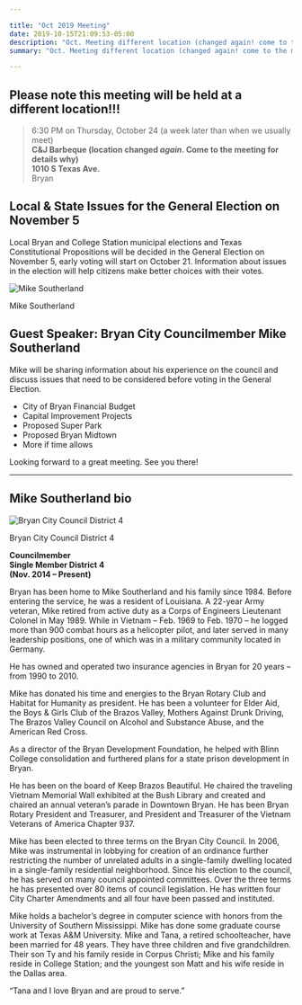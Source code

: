 ```yaml
---

title: "Oct 2019 Meeting"
date: 2019-10-15T21:09:53-05:00 
description: "Oct. Meeting different location (changed again! come to the meeting for details why), different week! Join Mike Southerland to discuss local issues, Thu., Oct. 24 at C&amp;J Barbeque - Bryan - 1010 S Texas Ave."
summary: "Oct. Meeting different location (changed again! come to the meeting for details why), different week! Join Mike Southerland to discuss local issues, Thu., Oct. 24 at C&amp;J Barbeque - Bryan - 1010 S Texas Ave."

---
```


## Please note this meeting will be held at a different location!!!

> 6:30 PM on Thursday, October 24 (a week later than when we usually meet)  
> **C&amp;J Barbeque (location changed *again*. Come to the meeting for details why)  
> 1010 S Texas Ave.**   
> Bryan    

## Local & State Issues for the General Election on November 5

Local Bryan and College Station municipal elections and Texas Constitutional Propositions will be decided in the General Election on November 5, early voting will start on October 21. Information about issues in the election will help citizens make better choices with their votes.  


<div class="align-right">
<img src="/img/mike-southerland.png" alt="Mike Southerland">  
<p>Mike Southerland</p>
</div>

## Guest Speaker: Bryan City Councilmember Mike Southerland

Mike will be sharing information about his experience on the council and discuss issues that need to be considered before voting in the General Election.  

- City of Bryan Financial Budget
- Capital Improvement Projects
- Proposed Super Park
- Proposed Bryan Midtown
- More if time allows

Looking forward to a great meeting.  See you there!   

---

## Mike Southerland bio

<div class="align-right" style="clear:right;">
<img src="/img/bryan-district-4.png" alt="Bryan City Council District 4">  
<p>Bryan City Council District 4</p>
</div>

**Councilmember   
Single Member District 4   
(Nov. 2014 – Present)**  

Bryan has been home to Mike Southerland and his family since 1984. Before entering the service, he was a resident of Louisiana. A 22-year Army veteran, Mike retired from active duty as a Corps of Engineers Lieutenant Colonel in May 1989. While in Vietnam – Feb. 1969 to Feb. 1970 – he logged more than 900 combat hours as a helicopter pilot, and later served in many leadership positions, one of which was in a military community located in Germany.  

He has owned and operated two insurance agencies in Bryan for 20 years – from 1990 to 2010.  

Mike has donated his time and energies to the Bryan Rotary Club and Habitat for Humanity as president. He has been a volunteer for Elder Aid, the Boys & Girls Club of the Brazos Valley, Mothers Against Drunk Driving, The Brazos Valley Council on Alcohol and Substance Abuse, and the American Red Cross.  

As a director of the Bryan Development Foundation, he helped with Blinn College consolidation and furthered plans for a state prison development in Bryan.  

He has been on the board of Keep Brazos Beautiful. He chaired the traveling Vietnam Memorial Wall exhibited at the Bush Library and created and chaired an annual veteran’s parade in Downtown Bryan. He has been Bryan Rotary President and Treasurer, and President and Treasurer of the Vietnam Veterans of America Chapter 937.  


Mike has been elected to three terms on the Bryan City Council. In 2006, Mike was instrumental in lobbying for creation of an ordinance further restricting the number of unrelated adults in a single-family dwelling located in a single-family residential neighborhood. Since his election to the council, he has served on many council appointed committees. Over the three terms he has presented over 80 items of council legislation. He has written four City Charter Amendments and all four have been passed and instituted.  

Mike holds a bachelor’s degree in computer science with honors from the University of Southern Mississippi. Mike has done some graduate course work at Texas A&M University. Mike and Tana, a retired schoolteacher, have been married for 48 years. They have three children and five grandchildren. Their son Ty and his family reside in Corpus Christi; Mike and his family reside in College Station; and the youngest son Matt and his wife reside in the Dallas area.  

“Tana and I love Bryan and are proud to serve.”
